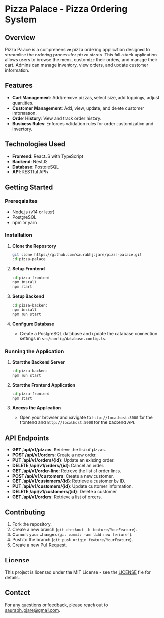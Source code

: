 # Pizza Palace - Pizza Ordering System

## Overview

Pizza Palace is a comprehensive pizza ordering application designed to streamline the ordering process for pizza stores. This full-stack application allows users to browse the menu, customize their orders, and manage their cart. Admins can manage inventory, view orders, and update customer information.

## Features

- **Cart Management**: Add/remove pizzas, select size, add toppings, adjust quantities.
- **Customer Management**: Add, view, update, and delete customer information.
- **Order History**: View and track order history.
- **Business Rules**: Enforces validation rules for order customization and inventory.

## Technologies Used

- **Frontend**: ReactJS with TypeScript
- **Backend**: NestJS
- **Database**: PostgreSQL
- **API**: RESTful APIs

## Getting Started

### Prerequisites

- Node.js (v14 or later)
- PostgreSQL
- npm or yarn

### Installation

1. **Clone the Repository**

    ```bash
    git clone https://github.com/saurabhjojare/pizza-palace.git
    cd pizza-palace
    ```

2. **Setup Frontend**

    ```bash
    cd pizza-frontend
    npm install
    npm start
    ```

3. **Setup Backend**

    ```bash
    cd pizza-backend
    npm install
    npm run start
    ```

4. **Configure Database**

    - Create a PostgreSQL database and update the database connection settings in `src/config/database.config.ts`.

### Running the Application

1. **Start the Backend Server**

    ```bash
    cd pizza-backend
    npm run start
    ```

2. **Start the Frontend Application**

    ```bash
    cd pizza-frontend
    npm start
    ```

3. **Access the Application**

    - Open your browser and navigate to `http://localhost:3000` for the frontend and `http://localhost:5000` for the backend API.

## API Endpoints

- **GET /api/v1/pizzas**: Retrieve the list of pizzas.
- **POST /api/v1/orders**: Create a new order.
- **PUT /api/v1/orders/{id}**: Update an existing order.
- **DELETE /api/v1/orders/{id}**: Cancel an order.
- **GET /api/v1/order-line**: Retrieve the list of order lines.
- **POST /api/v1/customers**: Create a new customer.
- **GET /api/v1/customers/{id}**: Retrieve a customer by ID.
- **PUT /api/v1/customers/{id}**: Update customer information.
- **DELETE /api/v1/customers/{id}**: Delete a customer.
- **GET /api/v1/orders**: Retrieve a list of orders.

## Contributing

1. Fork the repository.
2. Create a new branch (`git checkout -b feature/YourFeature`).
3. Commit your changes (`git commit -am 'Add new feature'`).
4. Push to the branch (`git push origin feature/YourFeature`).
5. Create a new Pull Request.

## License

This project is licensed under the MIT License - see the [LICENSE](LICENSE) file for details.

## Contact

For any questions or feedback, please reach out to saurabh.jojare@gmail.com.
